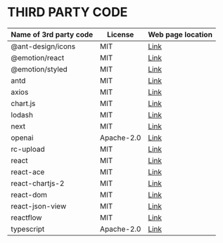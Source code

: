 <!--
Copyright © 2024 Idiap Research Institute <contact@idiap.ch>
SPDX-FileContributor: Danilo Gusicuma <danilo.gusicuma@idiap.ch>

SPDX-License-Identifier: GPL-3.0-or-later
-->

# THIRD PARTY CODE

| Name of 3rd party code| License    | Web page location                                                          |
|-----------------------|------------|----------------------------------------------------------------------------|
| @ant-design/icons     | MIT        | [Link](https://ant.design/)                                                |
| @emotion/react        | MIT        | [Link](https://www.npmjs.com/package/@emotion/react)                       |
| @emotion/styled       | MIT        | [Link](https://www.npmjs.com/package/@emotion/styled)                      |
| antd                  | MIT        | [Link](https://ant.design/)                                                |
| axios                 | MIT        | [Link](https://www.npmjs.com/package/axios)                                |
| chart.js              | MIT        | [Link](https://www.npmjs.com/package/chart.js)                             |
| lodash                | MIT        | [Link](https://lodash.com/)                                                |
| next                  | MIT        | [Link](https://nextjs.org/)                                                |
| openai                | Apache-2.0 | [Link](https://www.npmjs.com/package/openai)                               |
| rc-upload             | MIT        | [Link](https://www.npmjs.com/package/rc-upload)                            |
| react                 | MIT        | [Link](https://reactjs.org/)                                               |
| react-ace             | MIT        | [Link](https://www.npmjs.com/package/react-ace)                            |
| react-chartjs-2       | MIT        | [Link](https://www.npmjs.com/package/react-chartjs-2)                      |
| react-dom             | MIT        | [Link](https://www.npmjs.com/package/react-dom)                            |
| react-json-view       | MIT        | [Link](https://www.npmjs.com/package/react-json-view)                      |
| reactflow             | MIT        | [Link](https://www.npmjs.com/package/reactflow)                            |
| typescript            | Apache-2.0 | [Link](https://www.typescriptlang.org/)                                    |
